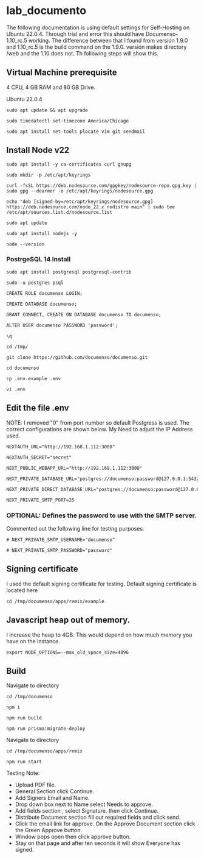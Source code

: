 # lab_documento

The following documentation is using default settings for Self-Hosting on Ubuntu 22.0.4. Through trial and error this should  have Documenso-1.10_rc.5 working.  The difference between that I found from version 1.9.0 and 1.10_rc.5 is the build command  on the 1.9.0. version  makes directory  /web and the 1.10 does not. Th following steps will show this.

## Virtual Machine prerequisite

4 CPU, 4 GB RAM and 80 GB Drive.

Ubuntu 22.0.4
```
sudo apt update && apt upgrade
```
```
sudo timedatectl set-timezone America/Chicago
```
```
sudo apt install net-tools plocate vim git sendmail
```

## Install Node v22
```
sudo apt install -y ca-certificates curl gnupg
```
```
sudo mkdir -p /etc/apt/keyrings
```
```
curl -fsSL https://deb.nodesource.com/gpgkey/nodesource-repo.gpg.key | sudo gpg --dearmor -o /etc/apt/keyrings/nodesource.gpg
```
```
echo "deb [signed-by=/etc/apt/keyrings/nodesource.gpg] https://deb.nodesource.com/node_22.x nodistro main" | sudo tee /etc/apt/sources.list.d/nodesource.list
```
```
sudo apt update
```
```
sudo apt install nodejs -y
```
```
node --version
```

### PostrgeSQL 14 Install
```
sudo apt install postgresql postgresql-contrib
```
```
sudo -u postgres psql
```
```
CREATE ROLE documenso LOGIN;
```
```
CREATE DATABASE documenso;
```
```
GRANT CONNECT, CREATE ON DATABASE documenso TO documenso;
```
```
ALTER USER documenso PASSWORD 'password';
```
```
\q
```
```
cd /tmp/
```
```
git clone https://github.com/documenso/documenso.git
```
```
cd documenso
```
```
cp .env.example .env
```
```
vi .env
```
## Edit the file .env 

NOTE: I removed "0" from port number so default Postgress is used. The correct configurations are shown below. My Need to adjust the IP Address used.

```
NEXTAUTH_URL="http://192.168.1.112:3000"

NEXTAUTH_SECRET="secret"

NEXT_PUBLIC_WEBAPP_URL="http://192.168.1.112:3000"

NEXT_PRIVATE_DATABASE_URL="postgres://documenso:password@127.0.0.1:5432/documenso"

NEXT_PRIVATE_DIRECT_DATABASE_URL="postgres://documenso:password@127.0.0.1:5432/documenso"

NEXT_PRIVATE_SMTP_PORT=25
```
### OPTIONAL: Defines the password to use with the SMTP server.

Commented out the following line for testing purposes.
```
# NEXT_PRIVATE_SMTP_USERNAME="documenso"
```

```
# NEXT_PRIVATE_SMTP_PASSWORD="password"
```
## Signing certificate 

I used the default signing certificate for testing. 
Default signing certificate is located here

```
cd /tmp/documenso/apps/remix/example
```
## Javascript heap out of memory.

I increase the heap to 4GB. This would depend on how much memory you have on the instance.

```
export NODE_OPTIONS=--max_old_space_size=4096
```

## Build
Navigate to directory
```
cd /tmp/documenso
```
```
npm i
```
```
npm run build
```
```
npm run prisma:migrate-deploy
```
Navigate to directory
```
cd /tmp/documenso/apps/remix
```
```
npm run start
```

Testing Note:
 
* Upload PDF file.
* General Section click Continue.
* Add Signers Email and Name.
* Drop down box  next to Name select Needs  to approve.
* Add fields section , select Signature. then click Continue.
* Distribute Document section  fill out required fields and click send.
* Click the email link for approve. On the Approve Document section click the Green Approve button.
* Window pops open then click approve button.
* Stay on that page and after ten seconds it will show Everyone has signed.
